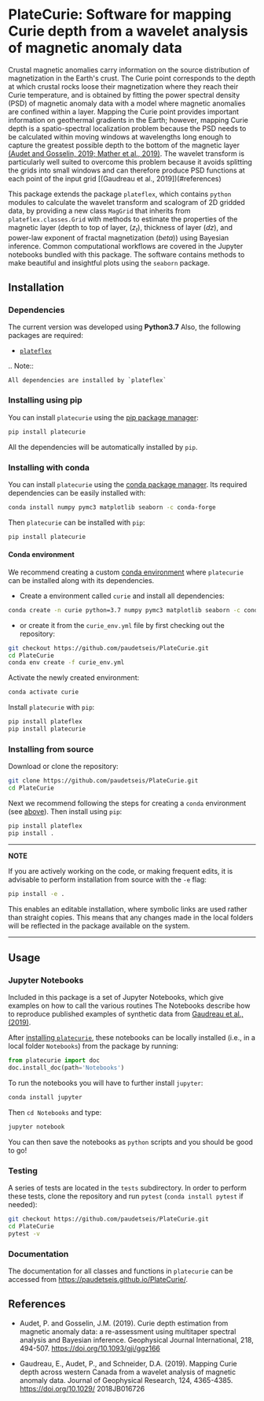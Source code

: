 # PlateCurie: Software for mapping Curie depth from a wavelet analysis of magnetic anomaly data

<!-- ![](./plateflex/examples/picture/tws_logo.png)
 -->
Crustal magnetic anomalies carry information on the source distribution of magnetization
in the Earth's crust. The Curie point corresponds to the depth at which crustal rocks loose
their magnetization where they reach their Curie temperature, and is obtained by fitting
the power spectral density (PSD) of magnetic anomaly data with a model where magnetic anomalies
are confined within a layer. Mapping the Curie point provides important information on 
geothermal gradients in the Earth; however, mapping Curie depth is a spatio-spectral 
localization problem because the PSD needs to be calculated within moving windows at 
wavelengths long enough to capture the greatest possible depth to the bottom of the
magnetic layer [(Audet and Gosselin, 2019; Mather et al., 2019)](#references). 
The wavelet transform is particularly well suited to overcome 
this problem because it avoids splitting the grids into small windows and can therefore 
produce PSD functions at each point of the input grid [(Gaudreau et al., 2019])(#references)

This package extends the package `plateflex`, which contains `python` modules to calculate 
the wavelet transform and scalogram of 2D gridded data, by providing a new class 
`MagGrid` that inherits from `plateflex.classes.Grid` with methods to estimate the properties
of the magnetic layer (depth to top of layer, (<i>z<sub>t</sub></i>), thickness
of layer (<i>dz</i>), and power-law exponent of fractal magnetization (<i>beta</i>))
using Bayesian inference. Common computational workflows are covered in the Jupyter 
notebooks bundled with this package. The software contains methods to make beautiful and
insightful plots using the `seaborn` package.

## Installation

### Dependencies

The current version was developed using **Python3.7**
Also, the following packages are required:

- [`plateflex`](https://github.com/paudetseis/PlateFlex)

.. Note::

    All dependencies are installed by `plateflex`

### Installing using pip

You can install `platecurie` using the [pip package manager](https://pypi.org/project/pip/):

```bash
pip install platecurie
```
All the dependencies will be automatically installed by `pip`.

### Installing with conda

You can install `platecurie` using the [conda package manager](https://conda.io).
Its required dependencies can be easily installed with:

```bash
conda install numpy pymc3 matplotlib seaborn -c conda-forge
```

Then `platecurie` can be installed with `pip`:

```bash
pip install platecurie
```

#### Conda environment

We recommend creating a custom 
[conda environment](https://conda.io/docs/user-guide/tasks/manage-environments.html)
where `platecurie` can be installed along with its dependencies. 

- Create a environment called `curie` and install all dependencies:

```bash
conda create -n curie python=3.7 numpy pymc3 matplotlib seaborn -c conda-forge
```

- or create it from the `curie_env.yml` file by first checking out the repository:

```bash
git checkout https://github.com/paudetseis/PlateCurie.git
cd PlateCurie
conda env create -f curie_env.yml
```

Activate the newly created environment:

```bash
conda activate curie
```

Install `platecurie` with `pip`:

```bash
pip install plateflex
pip install platecurie
```

### Installing from source

Download or clone the repository:
```bash
git clone https://github.com/paudetseis/PlateCurie.git
cd PlateCurie
```

Next we recommend following the steps for creating a `conda` environment (see [above](#conda-environment)). Then install using `pip`:

```bash
pip install plateflex
pip install .
``` 

---
**NOTE**

If you are actively working on the code, or making frequent edits, it is advisable to perform 
installation from source with the `-e` flag: 

```bash
pip install -e .
```

This enables an editable installation, where symbolic links are used rather than straight 
copies. This means that any changes made in the local folders will be reflected in the 
package available on the system.

---

## Usage 

### Jupyter Notebooks

Included in this package is a set of Jupyter Notebooks, which give examples on how to call the various routines 
The Notebooks describe how to reproduce published examples of synthetic data from [Gaudreau et al., (2019)](#references).

<!-- - [sim_obs_Audet2016.ipynb](./plateflex/examples/Notebooks/sim_obs_Audet2016.ipynb): Example plane wave seismograms and P receiver functions for OBS data from [Audet (2016)](#Audet).
- [sim_Prfs_Porter2011.ipynb](./plateflex/examples/Notebooks/sim_Prfs_Porter2011.ipynb): Example P receiver functions from [Porter et al. (2011)](#Porter)
- [sim_SKS.ipynb](./plateflex/examples/Notebooks/sim_SKS.ipynb): Example plane wave seismograms for SKS splitting studies.
 -->
After [installing `platecurie`](#installation), these notebooks can be locally installed (i.e., in a local folder `Notebooks`) from the package by running:

```python
from platecurie import doc
doc.install_doc(path='Notebooks')
```

To run the notebooks you will have to further install `jupyter`:

```bash
conda install jupyter
```

Then ```cd Notebooks``` and type:

```bash
jupyter notebook
```

You can then save the notebooks as `python` scripts and you should be good to go!

### Testing

A series of tests are located in the ``tests`` subdirectory. In order to perform these tests, clone the repository and run `pytest` (`conda install pytest` if needed):

```bash
git checkout https://github.com/paudetseis/PlateCurie.git
cd PlateCurie
pytest -v
```

### Documentation

The documentation for all classes and functions in `platecurie` can be accessed from https://paudetseis.github.io/PlateCurie/.

## References

- Audet, P. and Gosselin, J.M. (2019). Curie depth estimation from magnetic anomaly data: a re-assessment using multitaper spectral analysis and Bayesian inference. Geophysical Journal International, 218, 494-507. https://doi.org/10.1093/gji/ggz166

- Gaudreau, E., Audet, P., and Schneider, D.A. (2019). Mapping Curie depth across western Canada from a wavelet analysis of magnetic anomaly data. Journal of Geophysical Research, 124, 4365-4385. https://doi.org/10.1029/
2018JB016726

